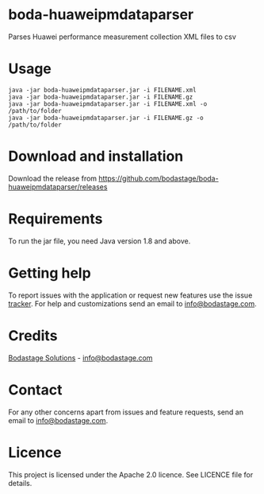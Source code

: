 # boda-huaweipmdataparser
Parses Huawei performance measurement collection XML files to csv

# Usage
```
java -jar boda-huaweipmdataparser.jar -i FILENAME.xml
java -jar boda-huaweipmdataparser.jar -i FILENAME.gz
java -jar boda-huaweipmdataparser.jar -i FILENAME.xml -o /path/to/folder 
java -jar boda-huaweipmdataparser.jar -i FILENAME.gz -o /path/to/folder
```



# Download and installation
Download the release from https://github.com/bodastage/boda-huaweipmdataparser/releases

# Requirements
To run the jar file, you need Java version 1.8 and above.

# Getting help
To report issues with the application or request new features use the issue [tracker](https://github.com/bodastage/boda-huaweipmdataparser/issues). For help and customizations send an email to info@bodastage.com.

# Credits
[Bodastage Solutions](http://www.bodastage.com) - info@bodastage.com

# Contact
For any other concerns apart from issues and feature requests, send an email to info@bodastage.com.

# Licence
This project is licensed under the Apache 2.0 licence.  See LICENCE file for details.

